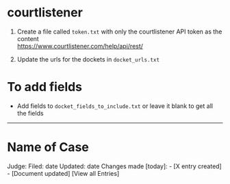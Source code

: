# courtlistener

1. Create a file called `token.txt` with only the courtlistener API token as the content\
https://www.courtlistener.com/help/api/rest/

2. Update the urls for the dockets in `docket_urls.txt`

# To add fields
- Add fields to `docket_fields_to_include.txt` or leave it blank to get all the fields
---

# Name of Case
Judge: 
Filed: date
Updated: date
Changes made [today]: 
    - [X entry created]
    - [Document updated]
[View all Entries]
